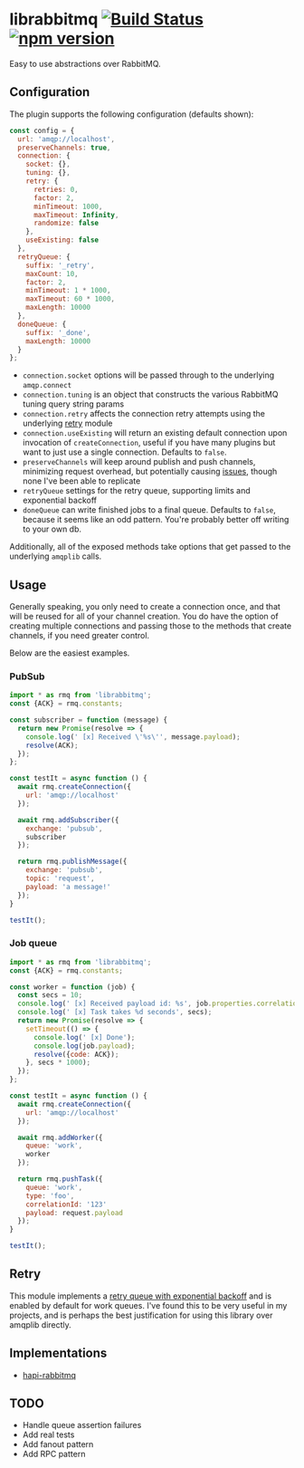 librabbitmq [![Build Status](https://travis-ci.org/mshick/librabbitmq.svg?branch=master)](https://travis-ci.org/mshick/librabbitmq) [![npm version](https://badge.fury.io/js/librabbitmq.svg)](https://badge.fury.io/js/librabbitmq)
============

Easy to use abstractions over RabbitMQ.

Configuration
-------------

The plugin supports the following configuration (defaults shown):

```js
const config = {
  url: 'amqp://localhost',
  preserveChannels: true,
  connection: {
    socket: {},
    tuning: {},
    retry: {
      retries: 0,
      factor: 2,
      minTimeout: 1000,
      maxTimeout: Infinity,
      randomize: false
    },
    useExisting: false
  },
  retryQueue: {
    suffix: '_retry',
    maxCount: 10,
    factor: 2,
    minTimeout: 1 * 1000,
    maxTimeout: 60 * 1000,
    maxLength: 10000
  },
  doneQueue: {
    suffix: '_done',
    maxLength: 10000
  }
};
```

*   `connection.socket` options will be passed through to the underlying `amqp.connect`
*   `connection.tuning` is an object that constructs the various RabbitMQ tuning query string params
*   `connection.retry` affects the connection retry attempts using the underlying [retry](https://github.com/tim-kos/node-retry) module
*   `connection.useExisting` will return an existing default connection upon invocation of `createConnection`, useful if you have many plugins but want to just use a single connection. Defaults to `false`.
*   `preserveChannels` will keep around publish and push channels, minimizing request overhead, but potentially causing [issues](https://github.com/squaremo/amqp.node/issues/144), though none I've been able to replicate
*   `retryQueue` settings for the retry queue, supporting limits and exponential backoff
*   `doneQueue` can write finished jobs to a final queue. Defaults to `false`, because it seems like an odd pattern. You're probably better off writing to your own db.

Additionally, all of the exposed methods take options that get passed to the underlying `amqplib` calls.

Usage
-----

Generally speaking, you only need to create a connection once, and that will be reused for all of your channel creation. You do have the option of creating multiple connections and passing those to the methods that create channels, if you need greater control.

Below are the easiest examples.

### PubSub

```js
import * as rmq from 'librabbitmq';
const {ACK} = rmq.constants;

const subscriber = function (message) {
  return new Promise(resolve => {
    console.log(' [x] Received \'%s\'', message.payload);
    resolve(ACK);
  });
};

const testIt = async function () {
  await rmq.createConnection({
    url: 'amqp://localhost'
  });

  await rmq.addSubscriber({
    exchange: 'pubsub',
    subscriber
  });

  return rmq.publishMessage({
    exchange: 'pubsub',
    topic: 'request',
    payload: 'a message!'
  });
}

testIt();
```

### Job queue

```js
import * as rmq from 'librabbitmq';
const {ACK} = rmq.constants;

const worker = function (job) {
  const secs = 10;
  console.log(' [x] Received payload id: %s', job.properties.correlationId);
  console.log(' [x] Task takes %d seconds', secs);
  return new Promise(resolve => {
    setTimeout(() => {
      console.log(' [x] Done');
      console.log(job.payload);
      resolve({code: ACK});
    }, secs * 1000);
  });
};

const testIt = async function () {
  await rmq.createConnection({
    url: 'amqp://localhost'
  });

  await rmq.addWorker({
    queue: 'work',
    worker
  });

  return rmq.pushTask({
    queue: 'work',
    type: 'foo',
    correlationId: '123'
    payload: request.payload
  });
}

testIt();
```

Retry
-----

This module implements a [retry queue with exponential backoff](https://felipeelias.github.io/rabbitmq/2016/02/22/rabbitmq-exponential-backoff.html) and is enabled by default for work queues. I've found this to be very useful in my projects, and is perhaps the best justification for using this library over amqplib directly.

Implementations
---------------

* [hapi-rabbitmq](https://github.com/mshick/hapi-rabbitmq)

TODO
----

*   Handle queue assertion failures
*   Add real tests
*   Add fanout pattern
*   Add RPC pattern
